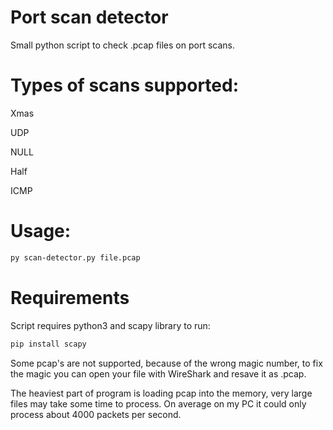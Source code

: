 # Port scan detector
Small python script to check .pcap files on port scans.
# Types of scans supported:
Xmas

UDP

NULL

Half

ICMP

# Usage: 
```sh
py scan-detector.py file.pcap
```
# Requirements
Script requires python3 and scapy library to run:
```sh
pip install scapy
```
Some pcap's are not supported, because of the wrong magic number, to fix the magic you can open your file with WireShark and resave it as .pcap.

The heaviest part of program is loading pcap into the memory, very large files may take some time to process. On average on my PC it could only process about 4000 packets per second. 
